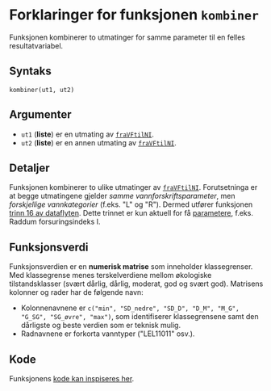 # Forklaringer for funksjonen `kombiner`

Funksjonen kombinerer to utmatinger for samme parameter til en felles resultatvariabel.


## Syntaks

```{r}
kombiner(ut1, ut2)
```


## Argumenter

* `ut1` (**liste**) er en utmating av [`fraVFtilNI`](fraVFtilNI.md).
* `ut2` (**liste**) er en annen utmating av [`fraVFtilNI`](fraVFtilNI.md).


## Detaljer

Funksjonen kombinerer to ulike utmatinger av [`fraVFtilNI`](fraVFtilNI.md).
Forutsetninga er at begge utmatingene gjelder _samme vannforskriftsparameter_, men _forskjellige vannkategorier_ (f.eks. "L" og "R"). 
Dermed utfører funksjonen [trinn 16 av dataflyten](dataflyt.md).
Dette trinnet er kun aktuell for få [parametere](param.md), f.eks. Raddum forsuringsindeks I.


## Funksjonsverdi

Funksjonsverdien er en **numerisk matrise** som inneholder klassegrenser.
Med klassegrense menes terskelverdiene mellom økologiske tilstandsklasser (svært dårlig, dårlig, moderat, god og svært god).
Matrisens kolonner og rader har de følgende navn:

- Kolonnenavnene er `c("min", "SD_nedre", "SD_D", "D_M", "M_G", "G_SG", "SG_øvre", "max")`, som identifiserer klassegrensene samt den dårligste og beste verdien som er teknisk mulig.
- Radnavnene er forkorta vanntyper ("LEL11011" osv.).


## Kode

Funksjonens [kode kan inspiseres her](../R/Funksjon.R).

